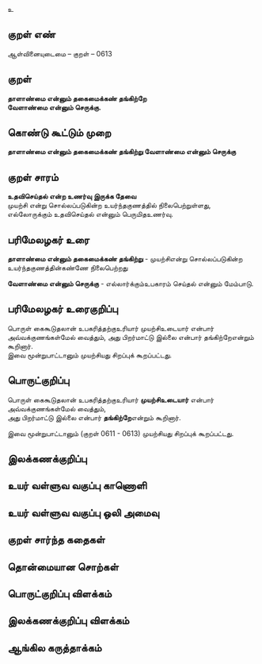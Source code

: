 உ

## குறள் எண் 

ஆள்வினையுடைமை   – குறள் – 0613  

## குறள் 

**தாளாண்மை என்னும் தகைமைக்கண் தங்கிற்றே  
வேளாண்மை என்னும் செருக்கு.**  

## கொண்டு கூட்டும் முறை

**தாளாண்மை என்னும் தகைமைக்கண் தங்கிற்று வேளாண்மை என்னும் செருக்கு**

## குறள் சாரம் 

**உதவிசெய்தல் என்ற உணர்வு இருக்க தேவை**  
முயற்சி என்று சொல்லப்படுகின்ற உயர்ந்தகுணத்தில் நிலைபெற்றுள்ளது,  
எல்லோருக்கும் உதவிசெய்தல் என்னும் பெருமிதஉணர்வு.  

## பரிமேலழகர் உரை

**தாளாண்மை என்னும் தகைமைக்கண் தங்கிற்று** - முயற்சிஎன்று சொல்லப்படுகின்ற உயர்ந்தகுணத்தின்கண்ணே நிலைபெற்றது  

**வேளாண்மை என்னும் செருக்கு** - எல்லார்க்கும்உபகாரம் செய்தல் என்னும் மேம்பாடு. 

## பரிமேலழகர் உரைகுறிப்பு   

பொருள் கைகூடுதலான் உபகரித்தற்குஉரியார் முயற்சிஉடையார் என்பார் அவ்வக்குணங்கள்மேல் வைத்தும், அது பிறர்மாட்டு இல்லை என்பார் தங்கிற்றேஎன்றும் கூறினார்.   
இவை மூன்றுபாட்டானும் முயற்சியது சிறப்புக் கூறப்பட்டது.    

## பொருட்குறிப்பு 

பொருள் கைகூடுதலான் உபகரித்தற்குஉரியார் **முயற்சிஉடையார்** என்பார் அவ்வக்குணங்கள்மேல் வைத்தும்,  
அது பிறர்மாட்டு இல்லை என்பார் **தங்கிற்றே**என்றும் கூறினார்.   

இவை மூன்றுபாட்டானும் (குறள் 0611 - 0613) முயற்சியது சிறப்புக் கூறப்பட்டது.   

## இலக்கணக்குறிப்பு  


## உயர் வள்ளுவ வகுப்பு காணொளி


## உயர் வள்ளுவ வகுப்பு ஒலி அமைவு 

 
## குறள் சார்ந்த கதைகள் 


## தொன்மையான சொற்கள்


## பொருட்குறிப்பு விளக்கம்


## இலக்கணக்குறிப்பு விளக்கம்


## ஆங்கில கருத்தாக்கம் 


